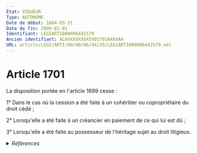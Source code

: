 ```yaml
---
État: VIGUEUR
Type: AUTONOME
Date de début: 1804-03-21
Date de fin: 2999-01-01
Identifiant: LEGIARTI000006442579
Ancien identifiant: ACAXXXXXXXX5X01701AAXXAA
URL: article/LEGI/ARTI/00/00/06/44/25/LEGIARTI000006442579.xml
---
```


<h1>Article 1701</h1>

La disposition portée en l'article 1699 cesse :<br />

1° Dans le cas où la cession a été faite à un cohéritier ou copropriétaire du
droit cédé ;<br />

2° Lorsqu'elle a été faite à un créancier en paiement de ce qui lui est dû ;<br />

3° Lorsqu'elle a été faite au possesseur de l'héritage sujet au droit litigieux.


<details>
  <summary><em>Références</em></summary>

  <h2>Articles faisant référence à l'article</h2>
  
  <ul>
    <li>
      <a href="https://legal.tricoteuses.fr//redirection/LEGIARTI000006442565?vers=git&vers=legifrance">Code civil - article 1699 AUTONOME VIGUEUR, en vigueur depuis le 1804-03-21</a> CITATION cible
    </li>
  </ul>
  
  <h2>Références faites par l'article</h2>
  
  <ul>
    <li>
      2999-01-01 CITATION source <a href="https://legal.tricoteuses.fr//redirection/LEGIARTI000006442565?vers=git&vers=legifrance">Code civil - article 1699 AUTONOME VIGUEUR, en vigueur depuis le 1804-03-21</a>
    </li>
    <li>
      CODIFICATION source Loi 1804-03-06
    </li>
    <li>
      CREATION source Loi 1804-03-06 promulguée le 16 mars 1804
    </li>
  </ul>
</details>
